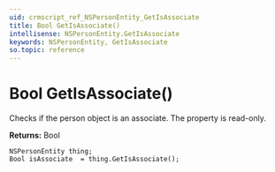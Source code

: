 ```yaml
---
uid: crmscript_ref_NSPersonEntity_GetIsAssociate
title: Bool GetIsAssociate()
intellisense: NSPersonEntity.GetIsAssociate
keywords: NSPersonEntity, GetIsAssociate
so.topic: reference
---
```


# Bool GetIsAssociate()

Checks if the person object is an associate. The property is read-only.

**Returns:** Bool

```crmscript
NSPersonEntity thing;
Bool isAssociate  = thing.GetIsAssociate();
```


